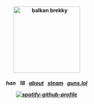 <h4 align="center">
<img src="https://image-cdn.hypb.st/https%3A%2F%2Fbae.hypebeast.com%2Ffiles%2F2023%2F04%2Fbalming-tiger-hong-kong-yum-cha-interview-video-14.jpg?w=2000&cbr=1&q=90&fit=max" height="180" alt="balkan brekky">
<br>
</h4>
<h5 align="center">
  
han⠀18⠀[about](https://rentry.co/su)⠀[steam](https://steamcommunity.com/id/katocha)⠀[guns.lol](https://guns.lol/gantz)
  
[![spotify-github-profile](https://spotify-github-profile.kittinanx.com/api/view?uid=31vtbuwnddbfyyyerbtfpo6mwpae&cover_image=true&theme=natemoo-re&show_offline=false&background_color=121212&interchange=false&bar_color=000000&bar_color_cover=false)](https://github.com/kittinan/spotify-github-profile)
